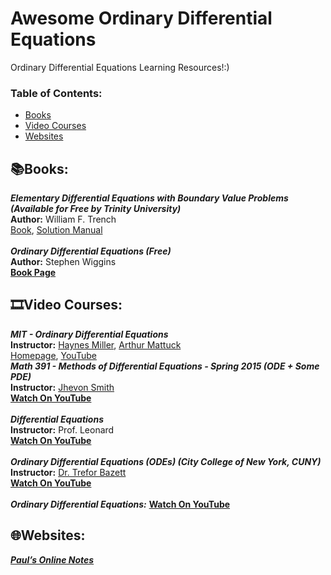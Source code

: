 # Awesome Ordinary Differential Equations
Ordinary Differential Equations Learning Resources!:)

### **Table of Contents:**
* [Books](#booksbooks)
* [Video Courses](#film_stripvideo-courses)
* [Websites](#globe_with_meridianswebsites)


## :books:Books:

***Elementary Differential Equations with Boundary Value Problems (Available for Free by Trinity University)*** <br />
**Author:** William F. Trench <br />
[Book](https://digitalcommons.trinity.edu/mono/9/), 
[Solution Manual](https://digitalcommons.trinity.edu/mono/10/) <br />
<br />
***Ordinary Differential Equations (Free)*** <br />
**Author:** Stephen Wiggins <br />
[**Book Page**](https://math.libretexts.org/Bookshelves/Differential_Equations/Book%3A_Ordinary_Differential_Equations_(Wiggins)) <br />

## :film_strip:Video Courses: 
***MIT - Ordinary Differential Equations*** <br />
**Instructor:** [Haynes Miller](https://math.mit.edu/~hrm/), [Arthur Mattuck](https://math.mit.edu/~apm/) <br />
[Homepage](https://ocw.mit.edu/courses/18-03-differential-equations-spring-2010/), [YouTube](https://youtube.com/playlist?list=PLKsaFBJCXzqaYap6aaREHjB9Rwy3Tmsyq)
<br />
***Math 391 - Methods of Differential Equations - Spring 2015 (ODE + Some PDE)*** <br />
**Instructor:** [Jhevon Smith](https://math.sci.ccny.cuny.edu/person/jhevon-smith/) <br />
[**Watch On YouTube**](https://youtube.com/playlist?list=PLYoxM3oLTvxJG4eG_cB6RAol_93YkxcJB) <br />
<br />
***Differential Equations*** <br />
**Instructor:** Prof. Leonard <br />
[**Watch On YouTube**](https://youtube.com/playlist?list=PLDesaqWTN6ESPaHy2QUKVaXNZuQNxkYQ_) <br />
<br />
***Ordinary Differential Equations (ODEs) (City College of New York, CUNY)*** <br />
**Instructor:** [Dr. Trefor Bazett](https://www.uvic.ca/science/math-statistics/people/home/faculty/bazett_trefor.php) <br />
[**Watch On YouTube**](https://youtube.com/playlist?list=PLHXZ9OQGMqxde-SlgmWlCmNHroIWtujBw) <br />
<br />
***Ordinary Differential Equations:*** [**Watch On YouTube**](https://youtube.com/playlist?list=PLwIFHT1FWIUJYuP5y6YEM4WWrY4kEmIuS) <br />

## :globe_with_meridians:Websites:

[***Paul’s Online Notes***](https://tutorial.math.lamar.edu/Classes/DE/DE.aspx) <br />


